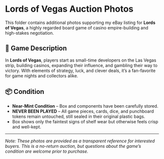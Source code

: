 # Lords of Vegas Auction Photos

This folder contains additional photos supporting my eBay listing for **Lords of Vegas**, a highly regarded board game of casino empire-building and high-stakes negotiation.

## 🎰 Game Description

In **Lords of Vegas**, players start as small-time developers on the Las Vegas strip, building casinos, expanding their influence, and gambling their way to victory. With elements of strategy, luck, and clever deals, it’s a fan-favorite for game nights and collectors alike.

## 📦 Condition

- **Near-Mint Condition** – Box and components have been carefully stored.  
- **NEVER BEEN PLAYED** – All game pieces, cards, dice, and punchboard tokens remain untouched, still sealed in their original plastic bags.  
- Box shows only the faintest signs of shelf wear but otherwise feels crisp and well-kept.  

---

*Note: These photos are provided as a transparent reference for interested buyers. This is a no-return auction, but questions about the game’s condition are welcome prior to purchase.*  
